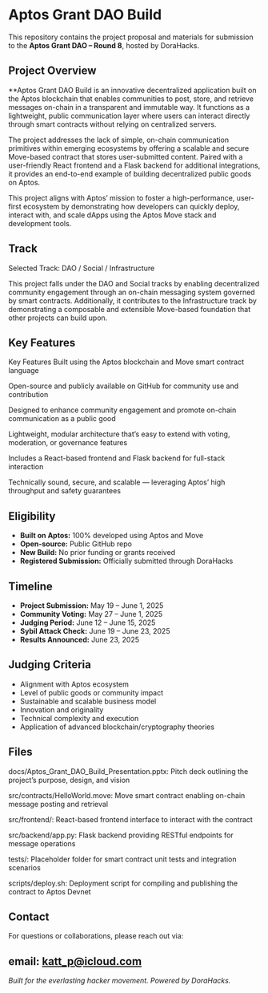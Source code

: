 
# Aptos Grant DAO Build

This repository contains the project proposal and materials for submission to the **Aptos Grant DAO – Round 8**, hosted by DoraHacks.

## Project Overview

**Aptos Grant DAO Build is an innovative decentralized application built on the Aptos blockchain that enables communities to post, store, and retrieve messages on-chain in a transparent and immutable way. It functions as a lightweight, public communication layer where users can interact directly through smart contracts without relying on centralized servers.

The project addresses the lack of simple, on-chain communication primitives within emerging ecosystems by offering a scalable and secure Move-based contract that stores user-submitted content. Paired with a user-friendly React frontend and a Flask backend for additional integrations, it provides an end-to-end example of building decentralized public goods on Aptos.

This project aligns with Aptos’ mission to foster a high-performance, user-first ecosystem by demonstrating how developers can quickly deploy, interact with, and scale dApps using the Aptos Move stack and development tools.


## Track

Selected Track: DAO / Social / Infrastructure

This project falls under the DAO and Social tracks by enabling decentralized community engagement through an on-chain messaging system governed by smart contracts. Additionally, it contributes to the Infrastructure track by demonstrating a composable and extensible Move-based foundation that other projects can build upon.


## Key Features

Key Features
Built using the Aptos blockchain and Move smart contract language

Open-source and publicly available on GitHub for community use and contribution

Designed to enhance community engagement and promote on-chain communication as a public good

Lightweight, modular architecture that’s easy to extend with voting, moderation, or governance features

Includes a React-based frontend and Flask backend for full-stack interaction

Technically sound, secure, and scalable — leveraging Aptos’ high throughput and safety guarantees

## Eligibility

- **Built on Aptos:** 100% developed using Aptos and Move
- **Open-source:** Public GitHub repo
- **New Build:** No prior funding or grants received
- **Registered Submission:** Officially submitted through DoraHacks

## Timeline

- **Project Submission:** May 19 – June 1, 2025
- **Community Voting:** May 27 – June 1, 2025
- **Judging Period:** June 12 – June 15, 2025
- **Sybil Attack Check:** June 19 – June 23, 2025
- **Results Announced:** June 23, 2025

## Judging Criteria

- Alignment with Aptos ecosystem
- Level of public goods or community impact
- Sustainable and scalable business model
- Innovation and originality
- Technical complexity and execution
- Application of advanced blockchain/cryptography theories

## Files
docs/Aptos_Grant_DAO_Build_Presentation.pptx: Pitch deck outlining the project’s purpose, design, and vision

src/contracts/HelloWorld.move: Move smart contract enabling on-chain message posting and retrieval

src/frontend/: React-based frontend interface to interact with the contract

src/backend/app.py: Flask backend providing RESTful endpoints for message operations

tests/: Placeholder folder for smart contract unit tests and integration scenarios

scripts/deploy.sh: Deployment script for compiling and publishing the contract to Aptos Devnet

## Contact

For questions or collaborations, please reach out via:

email: katt_p@icloud.com
---

*Built for the everlasting hacker movement. Powered by DoraHacks.*
